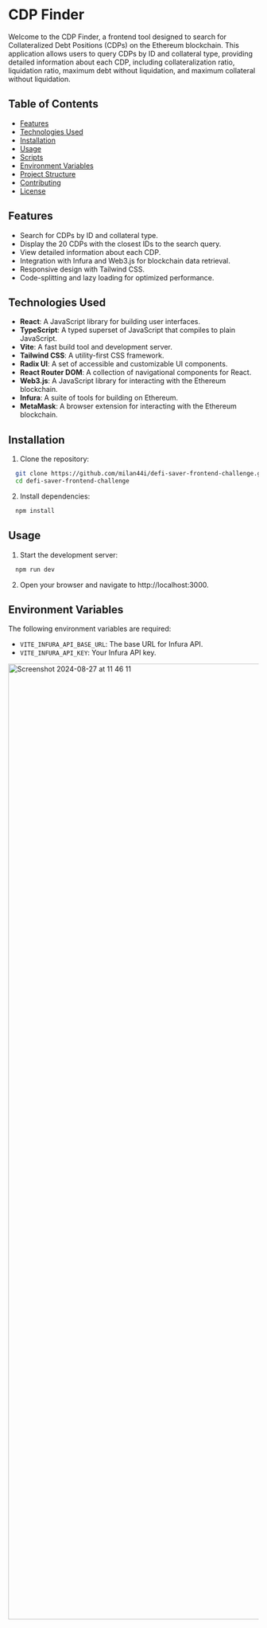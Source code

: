# CDP Finder

Welcome to the CDP Finder, a frontend tool designed to search for Collateralized Debt Positions (CDPs) on the Ethereum blockchain. This application allows users to query CDPs by ID and collateral type, providing detailed information about each CDP, including collateralization ratio, liquidation ratio, maximum debt without liquidation, and maximum collateral without liquidation.

## Table of Contents

- [Features](#features)
- [Technologies Used](#technologies-used)
- [Installation](#installation)
- [Usage](#usage)
- [Scripts](#scripts)
- [Environment Variables](#environment-variables)
- [Project Structure](#project-structure)
- [Contributing](#contributing)
- [License](#license)

## Features

- Search for CDPs by ID and collateral type.
- Display the 20 CDPs with the closest IDs to the search query.
- View detailed information about each CDP.
- Integration with Infura and Web3.js for blockchain data retrieval.
- Responsive design with Tailwind CSS.
- Code-splitting and lazy loading for optimized performance.

## Technologies Used

- **React**: A JavaScript library for building user interfaces.
- **TypeScript**: A typed superset of JavaScript that compiles to plain JavaScript.
- **Vite**: A fast build tool and development server.
- **Tailwind CSS**: A utility-first CSS framework.
- **Radix UI**: A set of accessible and customizable UI components.
- **React Router DOM**: A collection of navigational components for React.
- **Web3.js**: A JavaScript library for interacting with the Ethereum blockchain.
- **Infura**: A suite of tools for building on Ethereum.
- **MetaMask**: A browser extension for interacting with the Ethereum blockchain.

## Installation

1. Clone the repository:

```sh
  git clone https://github.com/milan44i/defi-saver-frontend-challenge.git
  cd defi-saver-frontend-challenge
```

2. Install dependencies:

```sh
  npm install
```

## Usage

1. Start the development server:

```sh
  npm run dev
```

2. Open your browser and navigate to http://localhost:3000.

## Environment Variables

The following environment variables are required:

- `VITE_INFURA_API_BASE_URL`: The base URL for Infura API.
- `VITE_INFURA_API_KEY`: Your Infura API key.

<img width="1920" alt="Screenshot 2024-08-27 at 11 46 11" src="https://github.com/user-attachments/assets/a7ccfc52-a074-4eaa-b068-9b476cbdd8c3">
